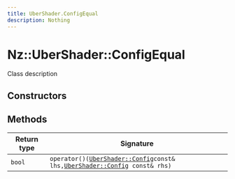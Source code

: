 ```yaml
---
title: UberShader.ConfigEqual
description: Nothing
---
```


# Nz::UberShader::ConfigEqual

Class description

## Constructors


## Methods

| Return type | Signature |
| ----------- | --------- |
| `bool` | `operator()(`[`UberShader::Config`](documentation/generated/Graphics/UberShader.Config.md)` const& lhs, `[`UberShader::Config`](documentation/generated/Graphics/UberShader.Config.md)` const& rhs)` |

